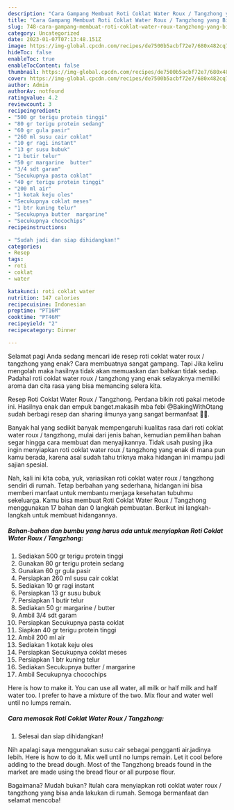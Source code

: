 ```yaml
---
description: "Cara Gampang Membuat Roti Coklat Water Roux / Tangzhong yang Bisa Manjain Lidah, Buat Buka Puasa Menggugah Selera"
title: "Cara Gampang Membuat Roti Coklat Water Roux / Tangzhong yang Bisa Manjain Lidah, Buat Buka Puasa Menggugah Selera"
slug: 748-cara-gampang-membuat-roti-coklat-water-roux-tangzhong-yang-bisa-manjain-lidah-buat-buka-puasa-menggugah-selera
category: Uncategorized
date: 2023-01-07T07:13:48.151Z
image: https://img-global.cpcdn.com/recipes/de7500b5acbf72e7/680x482cq70/roti-coklat-water-roux-tangzhong-foto-resep-utama.jpg
hideToc: false
enableToc: true
enableTocContent: false
thumbnail: https://img-global.cpcdn.com/recipes/de7500b5acbf72e7/680x482cq70/roti-coklat-water-roux-tangzhong-foto-resep-utama.jpg
cover: https://img-global.cpcdn.com/recipes/de7500b5acbf72e7/680x482cq70/roti-coklat-water-roux-tangzhong-foto-resep-utama.jpg
author: Admin
authorAv: notfound
ratingvalue: 4.2
reviewcount: 3
recipeingredient:
- "500 gr terigu protein tinggi"
- "80 gr terigu protein sedang"
- "60 gr gula pasir"
- "260 ml susu cair coklat"
- "10 gr ragi instant"
- "13 gr susu bubuk"
- "1 butir telur"
- "50 gr margarine  butter"
- "3/4 sdt garam"
- "Secukupnya pasta coklat"
- "40 gr terigu protein tinggi"
- "200 ml air"
- "1 kotak keju oles"
- "Secukupnya coklat meses"
- "1 btr kuning telur"
- "Secukupnya butter  margarine"
- "Secukupnya chocochips"
recipeinstructions:

- "Sudah jadi dan siap dihidangkan!"
categories:
- Resep
tags:
- roti
- coklat
- water

katakunci: roti coklat water 
nutrition: 147 calories
recipecuisine: Indonesian
preptime: "PT16M"
cooktime: "PT46M"
recipeyield: "2"
recipecategory: Dinner

---
```



Selamat pagi Anda sedang mencari ide resep roti coklat water roux / tangzhong yang enak? Cara membuatnya sangat gampang. Tapi Jika keliru mengolah maka hasilnya tidak akan memuaskan dan bahkan tidak sedap. Padahal roti coklat water roux / tangzhong yang enak selayaknya memiliki aroma dan cita rasa yang bisa memancing selera kita.


Resep Roti Coklat Water Roux / Tangzhong. Perdana bikin roti pakai metode ini. Hasilnya enak dan empuk banget.makasih mba febi @BakingWithOtang sudah berbagi resep dan sharing ilmunya yang sangat bermanfaat 🤗😘.

Banyak hal yang sedikit banyak mempengaruhi kualitas rasa dari roti coklat water roux / tangzhong, mulai dari jenis bahan, kemudian pemilihan bahan segar hingga cara membuat dan menyajikannya. Tidak usah pusing jika ingin menyiapkan roti coklat water roux / tangzhong yang enak di mana pun kamu berada, karena asal sudah tahu triknya maka hidangan ini mampu jadi sajian spesial.


Nah, kali ini kita coba, yuk, variasikan roti coklat water roux / tangzhong sendiri di rumah. Tetap berbahan yang sederhana, hidangan ini bisa memberi manfaat untuk membantu menjaga kesehatan tubuhmu sekeluarga. Kamu bisa membuat Roti Coklat Water Roux / Tangzhong menggunakan 17 bahan dan 0 langkah pembuatan. Berikut ini langkah-langkah untuk membuat hidangannya.

<!--inarticleads1-->

##### Bahan-bahan dan bumbu yang harus ada untuk menyiapkan Roti Coklat Water Roux / Tangzhong:

1. Sediakan 500 gr terigu protein tinggi
1. Gunakan 80 gr terigu protein sedang
1. Gunakan 60 gr gula pasir
1. Persiapkan 260 ml susu cair coklat
1. Sediakan 10 gr ragi instant
1. Persiapkan 13 gr susu bubuk
1. Persiapkan 1 butir telur
1. Sediakan 50 gr margarine / butter
1. Ambil 3/4 sdt garam
1. Persiapkan Secukupnya pasta coklat
1. Siapkan 40 gr terigu protein tinggi
1. Ambil 200 ml air
1. Sediakan 1 kotak keju oles
1. Persiapkan Secukupnya coklat meses
1. Persiapkan 1 btr kuning telur
1. Sediakan Secukupnya butter / margarine
1. Ambil Secukupnya chocochips


Here is how to make it. You can use all water, all milk or half milk and half water too. I prefer to have a mixture of the two. Mix flour and water well until no lumps remain. 

<!--inarticleads2-->

##### Cara memasak Roti Coklat Water Roux / Tangzhong:


1. Selesai dan siap dihidangkan!

Nih apalagi saya menggunakan susu cair sebagai pengganti air.jadinya lebih. Here is how to do it. Mix well until no lumps remain. Let it cool before adding to the bread dough. Most of the Tangzhong breads found in the market are made using the bread flour or all purpose flour. 

Bagaimana? Mudah bukan? Itulah cara menyiapkan roti coklat water roux / tangzhong yang bisa anda lakukan di rumah. Semoga bermanfaat dan selamat mencoba!
